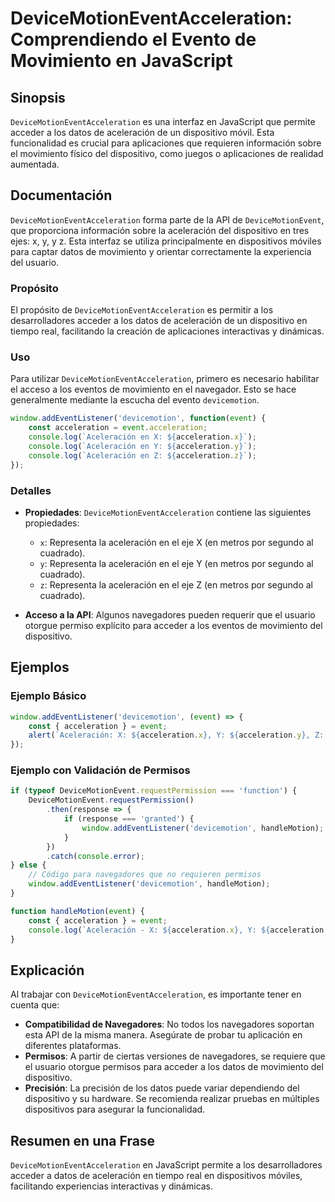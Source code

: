 <!--
Meta Description: # DeviceMotionEventAcceleration: Comprendiendo el Evento de Movimiento en JavaScript ## Sinopsis `DeviceMotionEventAcceleration` es una interfaz en Ja...
Meta Keywords: acceleration, aceleración, los, devicemotioneventacceleration, que
-->

# DeviceMotionEventAcceleration: Comprendiendo el Evento de Movimiento en JavaScript

## Sinopsis
`DeviceMotionEventAcceleration` es una interfaz en JavaScript que permite acceder a los datos de aceleración de un dispositivo móvil. Esta funcionalidad es crucial para aplicaciones que requieren información sobre el movimiento físico del dispositivo, como juegos o aplicaciones de realidad aumentada.

## Documentación
`DeviceMotionEventAcceleration` forma parte de la API de `DeviceMotionEvent`, que proporciona información sobre la aceleración del dispositivo en tres ejes: x, y, y z. Esta interfaz se utiliza principalmente en dispositivos móviles para captar datos de movimiento y orientar correctamente la experiencia del usuario.

### Propósito
El propósito de `DeviceMotionEventAcceleration` es permitir a los desarrolladores acceder a los datos de aceleración de un dispositivo en tiempo real, facilitando la creación de aplicaciones interactivas y dinámicas.

### Uso
Para utilizar `DeviceMotionEventAcceleration`, primero es necesario habilitar el acceso a los eventos de movimiento en el navegador. Esto se hace generalmente mediante la escucha del evento `devicemotion`.

```javascript
window.addEventListener('devicemotion', function(event) {
    const acceleration = event.acceleration;
    console.log(`Aceleración en X: ${acceleration.x}`);
    console.log(`Aceleración en Y: ${acceleration.y}`);
    console.log(`Aceleración en Z: ${acceleration.z}`);
});
```

### Detalles
- **Propiedades**: `DeviceMotionEventAcceleration` contiene las siguientes propiedades:
  - `x`: Representa la aceleración en el eje X (en metros por segundo al cuadrado).
  - `y`: Representa la aceleración en el eje Y (en metros por segundo al cuadrado).
  - `z`: Representa la aceleración en el eje Z (en metros por segundo al cuadrado).
  
- **Acceso a la API**: Algunos navegadores pueden requerir que el usuario otorgue permiso explícito para acceder a los eventos de movimiento del dispositivo.

## Ejemplos
### Ejemplo Básico
```javascript
window.addEventListener('devicemotion', (event) => {
    const { acceleration } = event;
    alert(`Aceleración: X: ${acceleration.x}, Y: ${acceleration.y}, Z: ${acceleration.z}`);
});
```

### Ejemplo con Validación de Permisos
```javascript
if (typeof DeviceMotionEvent.requestPermission === 'function') {
    DeviceMotionEvent.requestPermission()
        .then(response => {
            if (response === 'granted') {
                window.addEventListener('devicemotion', handleMotion);
            }
        })
        .catch(console.error);
} else {
    // Código para navegadores que no requieren permisos
    window.addEventListener('devicemotion', handleMotion);
}

function handleMotion(event) {
    const { acceleration } = event;
    console.log(`Aceleración - X: ${acceleration.x}, Y: ${acceleration.y}, Z: ${acceleration.z}`);
}
```

## Explicación
Al trabajar con `DeviceMotionEventAcceleration`, es importante tener en cuenta que:
- **Compatibilidad de Navegadores**: No todos los navegadores soportan esta API de la misma manera. Asegúrate de probar tu aplicación en diferentes plataformas.
- **Permisos**: A partir de ciertas versiones de navegadores, se requiere que el usuario otorgue permisos para acceder a los datos de movimiento del dispositivo.
- **Precisión**: La precisión de los datos puede variar dependiendo del dispositivo y su hardware. Se recomienda realizar pruebas en múltiples dispositivos para asegurar la funcionalidad.

## Resumen en una Frase
`DeviceMotionEventAcceleration` en JavaScript permite a los desarrolladores acceder a datos de aceleración en tiempo real en dispositivos móviles, facilitando experiencias interactivas y dinámicas.